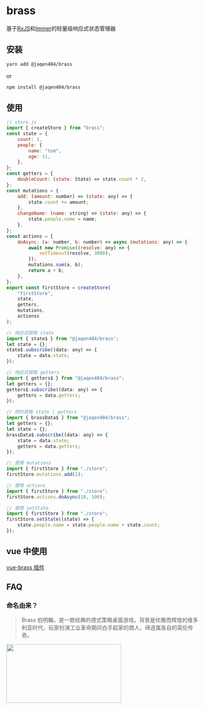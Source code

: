 # brass

基于[RxJS](https://github.com/ReactiveX/rxjs)和[Immer](https://github.com/immerjs/immer)的轻量级响应式状态管理器

## 安装

```bash
yarn add @jaqen404/brass
```

or

```bash
npm install @jaqen404/brass
```

## 使用

```js
// store.js
import { createStore } from "brass";
const state = {
    count: 1,
    people: {
        name: "tom",
        age: 11,
    },
};
const getters = {
    doubleCount: (state: State) => state.count * 2,
};
const mutations = {
    add: (amount: number) => (state: any) => {
        state.count += amount;
    },
    changeName: (name: string) => (state: any) => {
        state.people.name = name;
    },
};
const actions = {
    doAsync: (a: number, b: number) => async (mutations: any) => {
        await new Promise((resolve: any) => {
            setTimeout(resolve, 3000);
        });
        mutations.sum(a, b);
        return a + b;
    },
};
export const firstStore = createStore(
    "firstStore",
    state,
    getters,
    mutations,
    actionss
);
```

```js
// 响应式获取 state
import { state$ } from "@jaqen404/brass";
let state = {};
state$.subscribe((data: any) => {
    state = data.state;
});
```

```js
// 响应式获取 getters
import { getters$ } from "@jaqen404/brass";
let getters = {};
getters$.subscribe((data: any) => {
    getters = data.getters;
});
```

```js
// 同时获取 state | getters
import { brassData$ } from "@jaqen404/brass";
let getters = {};
let state = {};
brassData$.subscribe((data: any) => {
    state = data.state;
    getters = data.getters;
});
```

```js
// 使用 mutations
import { firstStore } from "./store";
firstStore.mutations.add(1);
```

```js
// 使用 actions
import { firstStore } from "./store";
firstStore.actions.doAsync(10, 100);
```

```js
// 使用 setState
import { firstStore } from "./store";
firstStore.setState((state) => {
    state.people.name = state.people.name + state.count;
});
```

## vue 中使用

[vue-brass 插件](https://github.com/jaqen404/vue-brass)

## FAQ

### 命名由来？

> Brass 伯明翰，是一款经典的德式策略桌面游戏，背景是优雅而辉煌的维多利亚时代，玩家扮演工业革命期间白手起家的商人，缔造属各自的英伦传奇。

<img src="https://cf.geekdo-images.com/UIlFaaTmaWms7F5xdEFgGA__imagepage/img/SitcV7akzI3P_dl8pPEneEpM-U4=/fit-in/900x600/filters:no_upscale():strip_icc()/pic3549793.jpg" width="300" height="153" />
